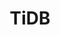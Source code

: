---
title: TiDB
categories:
  - relational-database
docs:
  - id: java
    url: https://www.testcontainers.org/modules/databases/tidb/
    example: |
      ```java
      var tidb = new TiDBContainer(DockerImageName.parse("pingcap/tidb:v6.1.0"));
      tidb.start();
      ```
description: |
  TiDB is an open-source NewSQL database that supports Hybrid Transactional and Analytical Processing workloads. It is MySQL compatible and can provide horizontal scalability, strong consistency, and high availability.
---